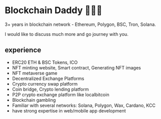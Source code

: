 # Blockchain Daddy  💪💪💪

3+ years in blockchain network - Ethereum, Polygon, BSC, Tron, Solana.

I would like to discuss much more and go journey with you.

## experience
- ERC20 ETH & BSC Tokens, ICO
- NFT minting website, Smart contract, Generating NFT images
- NFT metaverse game
- Decentralized Exchange Platforms
- Crypto currency swap platform
- Coin bridge, Crypto lending platform
- P2P crypto exchange platform like localbitcoin
- Blockchain gambling
- Familiar with several networks: Solana, Polygon, Wax, Cardano, KCC
- have strong expertise in web/mobile app development


